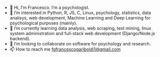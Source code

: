 - 👋 Hi, I’m Francesco. I’m a psychologist.
- 👀 I’m interested in Python, R, JS, C, Linux, psychology, statistics, data analisys, web development, Machine Learning and Deep Learning for psychological purposes (mainly).
- 🌱 I’m currently learning data analysis, web scraping, text mining, linux system administration and full-stack web development (Django/Node.js backend).
- 💞️ I’m looking to collaborate on software for psychology and research.
- 📫 How to reach me fgfrancescogariboldi1@gmail.com

<!---
Franaz96/Franaz96 is a ✨ special ✨ repository because its `README.md` (this file) appears on your GitHub profile.
You can click the Preview link to take a look at your changes.
--->
